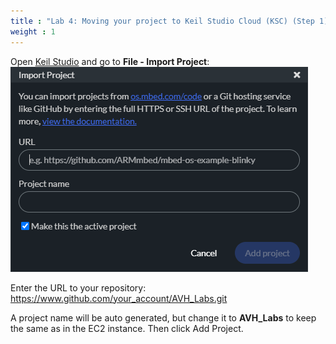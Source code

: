 ```yaml
---
title : "Lab 4: Moving your project to Keil Studio Cloud (KSC) (Step 1)"
weight : 1
---
```


Open [Keil Studio](https://studio.keil.arm.com) and go to **File - Import Project**:
  ![Import project dialog](/static/import_project.png)



Enter the URL to your repository:
  https://www.github.com/your_account/AVH_Labs.git

A project name will be auto generated, but change it to **AVH_Labs** to keep the same as in the EC2 instance. Then click Add Project.
